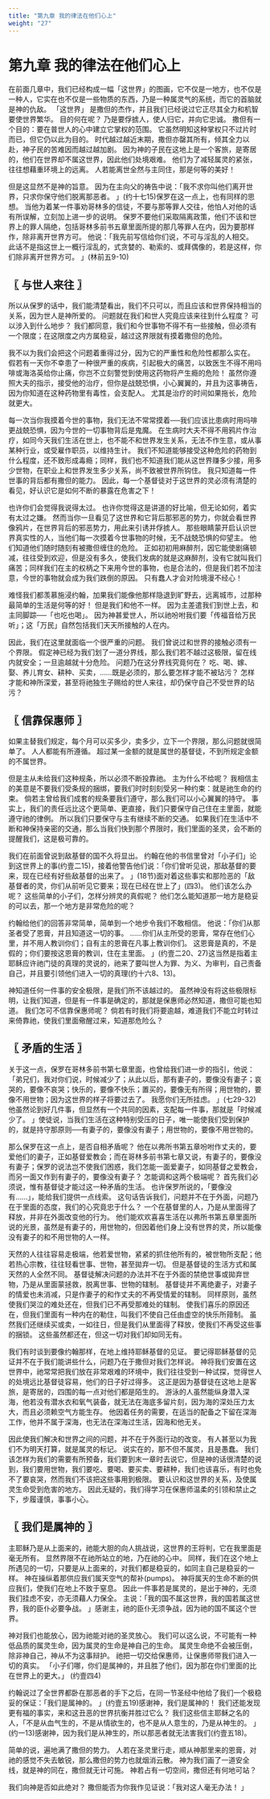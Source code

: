 ```yaml
---
title: "第九章 我的律法在他们心上"
weight: "27"
---
```


# 第九章 我的律法在他们心上


在前面几章中，我们已经构成一幅「这世界」的图画，它不仅是一地方，也不仅是一种人，它实在也不仅是一些物质的东西，乃是一种属灵气的系统，而它的首脑就是神的仇敌。
「这世界」
是撒但的杰作，并且我们已经说过它正尽其全力和机智要使世界繁华。
目的何在呢？
乃是要俘掳人，使人归它，并向它忠诚。
撒但有一个目的：要在普世人的心中建立它掌权的范围。
它虽然明知这种掌权只不过片时而已，但它仍以此为目的。
时代越过越近末期，撒但亦罄其所有，倾其全力以赴，神子民的苦难因而越过越加剧。
因为神的子民在这地上是一个客旅，是寄居的，他们在世界却不属这世界，因此他们处境艰难。
他们为了减轻属灵的紧张，往往想藉重环境上的远离。
人若能离世全然与主同住，那是何等的美好！

但是这显然不是神的旨意。
因为在主向父的祷告中说：「我不求你叫他们离开世界，只求你保守他们脱离那恶者。
」(约十七15)保罗在这一点上，也有同样的思想。
当他为着某一件事劝哥林多的信徒，不要与那等罪人交往，他怕人对他的话有所误解，立刻加上进一步的说明。
保罗不要他们采取隔离政策，他们不该和世界上的罪人隔绝，包括哥林多前书五章里面所提的那几等罪人在内，因为要那样作，除非离开世界方可。
他说：「我先前写信给你们说，不可与淫乱的人相交。
此话不是指这世上一概行淫乱的，式贪婪的、勒索的、或拜偶像的，若是这样，你们除非离开世界方可。
」(林前五9-10)

## 〖 与世人来往 〗

所以从保罗的话中，我们能清楚看出，我们不只可以，而且应该和世界保持相当的关系，因为世人是神所爱的。
问题就在我们和世人究竟应该来往到什么程度？
可以涉入到什么地步？
我们都同意，我们和今世事物不得不有一些接触，但必须有一个限度；在这限度之内方属稳妥，越过这界限就有摸着撒但的危险。

我不以为我们会把这个问题着重得过分，因为它的严重性和危险性都那么实在。
假若有一天你不幸患了一种很严重的疾病，引起极大的痛苦，以致医生不得不用吗啡或海洛英给你止痛，你岂不立刻警觉到使用这药物将产生瘾的危险！
虽然你遵照大夫的指示，接受他的治疗，但你是战兢恐惧，小心翼翼的，并且为这事祷告，因为你知道在这种药物里有毒性，会支配人。
尤其是治疗的时间如果拖长，危险就更大。

每一次当你我摸着今世的事物，我们无法不常常摸着──我们应该比患病时用吗啡更战兢恐惧，因为今世的一切事物背后是鬼魔。
在生病时大夫不得不用鸦片作治疗，如同今天我们生活在世上，也不能不和世界发生关系，无法不作生意，或从事某种行业，或受雇作职员，以维持生计。
我们不知道能够接受这种危险的药物到什么程度，还不致形成毒瘾；同样，我们也不知道我们能从这世界赚多少接，用多少世物，在职业上和世界发生多少关系，尚不致被世界所钩住。
我只知道每一件世事的背后都有撒但的能力。
因此，每一个基督徒对于这世界的灵必须有清楚的看见，好认识它是如何不断的暴露在危害之下！

也许你们会觉得我说得太过。
也许你觉得这是讲道的好比喻，但无论如何，着实有太过之嫌。
然而当你一旦看见了这世界和它背后那邪恶的势力，你就会看世界像鸦片，在世界背后的邪恶势力，用此来引诱并俘掳人。
那些眼睛蒙开启认识世界真实性的人，当他们每一次摸着今世事物的时候，无不战兢恐惧的仰望主。
他们知道他们随时随刻有被撒但缠住的危险。
正如初初用麻醉剂，因它能使剧痛顿减，往往受到欢迎，但是没有多久，使我们发病的就是这麻醉剂，没有它就叫我们痛苦；同样我们在主的权柄之下来用今世的事物，也是合法的，但是我们若不加注意，今世的事物就会成为我们跌倒的原因。
只有蠢人才会对险境漫不经心！

难怪我们都羡慕施浸约翰，加果我们能像他那样隐退到旷野去，远离城巿，过那种最简单的生活是何等的好！
但是我们和他不一样。
因为主差遣我们到世上去，和主同脚踪──「也吃也喝」。
因为神甚爱世人，所以祂吩咐我们要「传福音给万民听」；这「万民」自然包括我们天天所接触的人在内。

因此，我们在这里就面临一个很严重的问题。
我们曾说过和世界的接触必须有一个界限。
假定神已经为我们划了一道分界线，那么我们若不越过这极限，留在线内就安全；一旦逾越就十分危险。
问题乃在这分界线究竟何在？
吃、喝、嫁、娶、养儿育女、耕种、买卖，……既是必须的，那么要怎样才能不被玷污？
怎样才能和神所深爱，甚至将祂独生子赐给的世人来往，却仍保守自己不受世界的玷污？

## 〖 信靠保惠师 〗

如果主替我们规定，每个月可以买多少，卖多少，立下一个界限，那么问题就很简单了。
人人都能有所遵循。
超过某一金额的就是属世的基督徒，不到所规定金额的不属世界。

但是主从未给我们这种规条，所以必须不断投靠祂。
主为什么不给呢？
我相信主的美意是不要我们受条规的捆绑，要我们时时刻刻受另一种约束：就是祂生命的约束。
倘若主曾给我们成套的规条要我们遵守，那么我们可以小心翼翼的持守。
事实上，我们的责任远比这个更简单、更直接，我们只要保守自己住在主里面，就能遵守祂的律例。
所以我们只要保守与主有继续不断的交通。
如果我们在生活中不断和神保持亲密的交通，那么当我们快到那个界限时，我们里面的圣灵，会不断的提醒我们，这是极可靠的。

我们在前面曾说到敌基督的国不久将显出。
约翰在他的书信里曾对「小子们」论到这世界上的事(约壹二15)，接着他警告他们说：「你们曾听见说，那敌基督的要来，现在已经有好些敌基督的出来了。
」(18节)面对着这些事实和那险恶的「敌基督者的灵，你们从前听见它要来；现在已经在世上了」(四3)。
他们该怎么办呢？
这些简单的小子们，怎样分辨灵的真假呢？
他们怎么能知道那一地方是稳妥的可以去，那一个地方是非常危险的呢？

约翰给他们的回答非常简单，简单到一个地步令我们不敢相信。
他说：「你们从那圣者受了恩膏，并且知道这一切的事。
……你们从主所受的恩膏，常存在他们心里，并不用人教训你们；自有主的恩膏在凡事上教训你们。
这恩膏是真的，不是假的；你们要按这恩膏的教训，住在主里面。
」(约壹二20、27)这当然是指着主耶稣应许祂门徒的真理的灵说的，祂来了要叫世人为罪、为义、为审判，自己责备自己，并且要引领他们进入一切的真理(约十六8、13)。

神知道任何一件事的安全极限，是我们所不该越过的。
虽然神没有将这些极限标明，让我们知道，但是有一件事是确定的，那就是保惠师必然知道，撒但可能也知道。
我们怎可不信靠保惠师呢？
倘若有时我们将要逾越，难道我们不能立时转过来倚靠祂，使我们里面儆醒过来，知道那危险么？

## 〖 矛盾的生活 〗

关于这一点，保罗在哥林多前书第七章里面，也曾给我们进一步的指引，他说：「弟兄们，我对你们说，时候减少了；从此以后，那有妻子的，要像没有妻子；哀哭的，要像不哀哭；快乐的，要像不快乐；置买的，要像无有所得；用世物的，要像不用世物；因为这世界的样子将要过去了。
我愿你们无所挂虑。
」(七29-32)他虽然论到好几件事，但显然有一个共同的因素，支配每一件事，那就是「时候减少了。
」使徒说，当我们生活在这种特别受压的日子，唯一能使我们受到保护的，就是持守那原则──有妻子的，要像没有妻子；用世物的，要像不用世物的。

那么保罗在这一点上，是否自相矛盾呢？
他在以弗所书第五章吩咐作丈夫的，要爱他们的妻子，正如基督爱教会；而在哥林多前书第七章又说，有妻子的，要像没有妻子；保罗的说法岂不使我们困惑，我们怎能一面爱妻子，如同基督之爱教会，而另一面又作到有妻子的，要像没有妻子？
怎能调和这两个极端呢？
首先我们必须说，惟有基督徒才能过这一种矛盾的生活。
也许保罗所说的，「要像没有……」，能给我们提供一点线索。
这句话告诉我们，问题并不在于外面，问题乃在于里面的态度，我们的心究竟忠于什么？
一个在基督里的人，乃是从里面得了释放，并非在外面改变他的行为。
他们能欢欢喜喜生活在以弗所书第五章里面所说的光景，虽然是有妻子的，用世物的，但因着他们身上没有世界的灵，所以能像没有妻子的和不用世物的人一样。

天然的人往往容易走极端，他若爱世物，紧紧的抓住他所有的，被世物所支配；他若热心宗教，往往轻看世事、世物，甚至拋弃一切。
但是基督徒的生活方式和属天然的人全然不同。
基督徒解决问题的办法并不在于外面的禁绝世事或拋弃世物，乃是从里面蒙拯救，脱离世事、世物的辖制。
基督徒并不离绝妻子，对妻子的情爱也未消减，只是作妻子的和作丈夫的不再受情爱的辖制。
同样原则，虽然使我们哭泣的难处还在，但我们已不再受那难处的辖制。
使我们喜乐的原因还在，但我们里面有一种内在的勒住，叫我们不使自己任由虚空的快乐所箝制。
虽然我们还继续买或卖，一如往日，但是我们从里面得了释放，使我们不再受这些事的捆锁。
这些虽然都还在，但这一切对我们却如同无有。

我们有时谈到要像约翰那样，在地上维持耶稣基督的见证。
要记得耶稣基督的见证并不在于我们能讲些什么，问题乃在于撒但对我们怎样说。
神将我们安置在这世界中，祂常常把我们放在非常艰难的环境中，我们往往受到一种试探，觉得世人的处境远比基督徒容易，他们的日子好过得多。
这正是因为基督徒在这地上是客旅，是寄居的，四围的每一点对他们都是陌生的。
游泳的人虽然能纵身潜入深海，他若没有潜水衣和氧气装备，就无法在海底多留片刻，因为海的深处压力太大，而且必须赖空气方能生存。
他因着任务的需要，在适当的配备之下留在深海工作，他并不属于深海，也无法在深海过生活，因海和他无关。

因此使我们解决和世界之间的问题，并不在于外面行动的改变。
有人甚至以为我们不为明天打算，就是属灵的标记。
说实在的，那不但不属灵，且是愚蠢。
我们该怎样为我们的需要有所预备，我们要到末一章时去说它，但是神的话很清楚的说到，我们要用世物，我们要吃、要喝、要买卖、要耕种，我们也该喜乐，有时也免不了要哀哭，然而我们不该把这些事用到极限。
要认识和这世界的关系，及使属灵生命受到危害的地方。
因此无疑的，我们得学习在保惠师温柔的引领和禁止之下，步履谨慎，事事小心。

## 〖 我们是属神的 〗

主耶稣乃是从上面来的，祂能大胆的向人挑战说，这世界的王将判，它在我里面是毫无所有。
显然界限不在祂所站立的地，乃在祂的心中。
同样，我们在这个地上所遇见的一切，只要是从上面来的，对我们都是稳妥的，如同主自己是稳妥的一样。
神在操纵着那供应我们属天空气的帮补(pumps)。
神将属天的生命不断的供应我们，使我们在地上不致于窒息。
因此一件事若是属灵的，是出于神的，无须我们挂虑不安，亦无须藉人力保全。
主说：「我的国不属这世界，我的国若属这世界，我的臣仆必要争战。
」感谢主，祂的臣仆无须争战，因为祂的国不属这个世界。

神对我们也能放心，因为祂能对祂的圣灵放心。
我们可以这么说，不可能有一种低品质的属灵生命，因为属灵的生命是神自己的生命。
属灵生命绝不会被压倒，除非神自己，神从不为这事辩护。
祂把一切交给保惠师，让保惠师带我们进入一切的真实。
「小子们哪，你们是属神的，并且胜了他们，因为那在你们里面的比在世界上的更大。」
(约壹四4)

约翰说过了全世界都卧在那恶者的手下之后，在同一节圣经中他给了我们一个极稳妥的保证：「我们是属神的。
」(约壹五19)感谢神，我们是属神的！
我们还能发现更有福的事实，来和这丑恶的世界抗衡并胜过它么？
我们这些信主耶稣之名的人，「不是从血气生的，不是从情欲生的，也不是从人意生的，乃是从神生的。
」(约一13)感谢神，因为我们是从神生的，所以那恶者就无法害我们(约壹五18)。

简单的说，遍地满了撒但的势力。
人若在圣灵里行走，顺从神那里来的恩膏，对祂的感觉不失去敏锐，那么撒但的势力也就烟消云散。
神为我们画了一道安全线，就是神的同在，撒但就无计可施。
神若占有一切空间，撒但还有何地可站？

我们向神是否如此绝对？
撒但能否为你我作见证说：「我对这人毫无办法！
」
